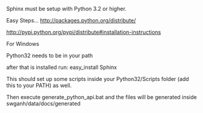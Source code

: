 Sphinx must be setup with Python 3.2 or higher.

Easy Steps...
http://packages.python.org/distribute/

http://pypi.python.org/pypi/distribute#installation-instructions

For Windows

Python32 needs to be in your path

after that is installed run:
easy_install Sphinx

This should set up some scripts inside your Python32/Scripts folder (add this to your PATH) as well.

Then execute generate_python_api.bat and the files will be generated inside swganh/data/docs/generated